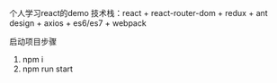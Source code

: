 个人学习react的demo
技术栈：react + react-router-dom  + redux + ant design + axios + es6/es7 + webpack

启动项目步骤
1. npm i 
2. npm run start